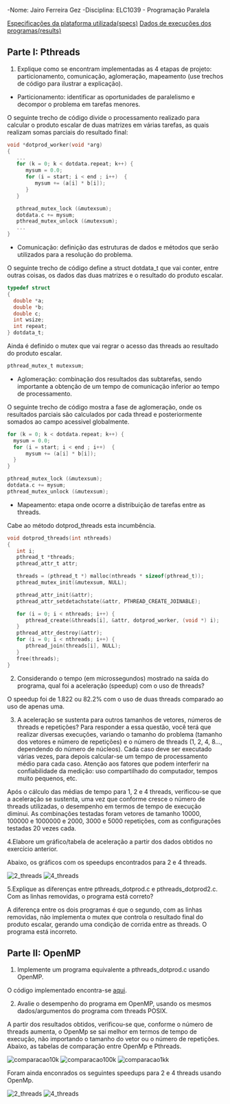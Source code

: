 -Nome: Jairo Ferreira Gez
-Disciplina: ELC1039 - Programação Paralela

[Especificações da plataforma utilizada(specs)](specs.txt)
[Dados de execuções dos programas(results)](results.csv)

## Parte I: Pthreads

1. Explique como se encontram implementadas as 4 etapas de projeto: particionamento, comunicação, aglomeração, mapeamento (use trechos de código para ilustrar a explicação).

- Particionamento: identificar as oportunidades de paralelismo e decompor o problema em tarefas menores.

O seguinte trecho de código divide o processamento realizado para calcular o produto escalar de duas matrizes em várias tarefas, as quais realizam somas parciais do resultado final:

```c
void *dotprod_worker(void *arg)
{
   ...
   for (k = 0; k < dotdata.repeat; k++) {
      mysum = 0.0;
      for (i = start; i < end ; i++)  {
         mysum += (a[i] * b[i]);
      }
   }

   pthread_mutex_lock (&mutexsum);
   dotdata.c += mysum;
   pthread_mutex_unlock (&mutexsum);
   ...
}
```

- Comunicação: definição das estruturas de dados e métodos que serão utilizados para a resolução do problema.

O seguinte trecho de código define a struct dotdata_t que vai conter, entre outras coisas, os dados das duas matrizes e o resultado do produto escalar. 

```c
typedef struct
{
  double *a;
  double *b;
  double c;
  int wsize;
  int repeat;
} dotdata_t;
```
Ainda é definido o mutex que vai regrar o acesso das threads ao resultado do produto escalar.

```c
pthread_mutex_t mutexsum;
```

- Aglomeração: combinação dos resultados das subtarefas, sendo importante a obtenção de um tempo de comunicação inferior ao tempo de processamento.

O seguinte trecho de código mostra a fase de aglomeração, onde os resultados parciais são calculados por cada thread e posteriormente somados ao campo acessivel globalmente.

```c
for (k = 0; k < dotdata.repeat; k++) {
  mysum = 0.0;
  for (i = start; i < end ; i++)  {
      mysum += (a[i] * b[i]);
  }
}

pthread_mutex_lock (&mutexsum);
dotdata.c += mysum;
pthread_mutex_unlock (&mutexsum);
```

- Mapeamento: etapa onde ocorre a distribuição de tarefas entre as threads.

Cabe ao método dotprod_threads esta incumbência.

```c
void dotprod_threads(int nthreads)
{
   int i;
   pthread_t *threads;
   pthread_attr_t attr;

   threads = (pthread_t *) malloc(nthreads * sizeof(pthread_t));
   pthread_mutex_init(&mutexsum, NULL);

   pthread_attr_init(&attr);
   pthread_attr_setdetachstate(&attr, PTHREAD_CREATE_JOINABLE);

   for (i = 0; i < nthreads; i++) {
      pthread_create(&threads[i], &attr, dotprod_worker, (void *) i);
   }
   pthread_attr_destroy(&attr);
   for (i = 0; i < nthreads; i++) {
      pthread_join(threads[i], NULL);
   }
   free(threads);
}
```

2. Considerando o tempo (em microssegundos) mostrado na saída do programa, qual foi a aceleração (speedup) com o uso de threads?

O speedup foi de 1.822 ou 82.2% com o uso de duas threads comparado ao uso de apenas uma.

3. A aceleração se sustenta para outros tamanhos de vetores, números de threads e repetições? Para responder a essa questão, você terá que realizar diversas execuções, variando o tamanho do problema (tamanho dos vetores e número de repetições) e o número de threads (1, 2, 4, 8..., dependendo do número de núcleos). Cada caso deve ser executado várias vezes, para depois calcular-se um tempo de processamento médio para cada caso. Atenção aos fatores que podem interferir na confiabilidade da medição: uso compartilhado do computador, tempos muito pequenos, etc.

Após o cálculo das médias de tempo para 1, 2 e 4 threads, verificou-se que  a aceleração se sustenta, uma vez que conforme cresce o número de threads utilizadas, o desempenho em termos de tempo de execução diminui. As combinações testadas foram vetores de tamanho 10000, 100000 e 1000000 e 2000, 3000 e 5000 repetições, com as configurações testadas 20 vezes cada. 

4.Elabore um gráfico/tabela de aceleração a partir dos dados obtidos no exercício anterior.

Abaixo, os gráficos com os speedups encontrados para 2 e 4 threads.

![2_threads](su2threads.png)
![4_threads](su4threads.png)


5.Explique as diferenças entre pthreads_dotprod.c e pthreads_dotprod2.c. Com as linhas removidas, o programa está correto?

A diferença entre os dois programas é que o segundo, com as linhas removidas, não implementa o mutex que controla o resultado final do produto escalar, gerando uma condição de corrida entre as threads. O programa está incorreto.

## Parte II: OpenMP

1. Implemente um programa equivalente a pthreads_dotprod.c usando OpenMP.

O código implementado encontra-se [aqui](openmp/ompsimple.c).

2. Avalie o desempenho do programa em OpenMP, usando os mesmos dados/argumentos do programa com threads POSIX.

A partir dos resultados obtidos, verificou-se que, conforme o número de threads aumenta, o OpenMp se sai melhor em termos de tempo de execução, não importando o tamanho do vetor ou o número de repetições. Abaixo, as tabelas de comparação entre OpenMp e Pthreads.

![comparacao10k](comparacao10k.png)
![comparacao100k](comparacao100k.png)
![comparacao1kk](comparacao1kk.png)

Foram ainda enconrados os seguintes speedups para 2 e 4 threads usando OpenMp.

![2_threads](su2threadsomp.png)
![4_threads](su4threadsomp.png)
